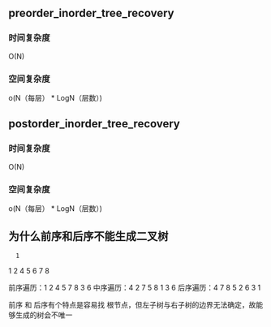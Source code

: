 ## preorder_inorder_tree_recovery

### 时间复杂度
O(N)

### 空间复杂度
o(N（每层） * LogN（层数）)


## postorder_inorder_tree_recovery

### 时间复杂度
O(N)

### 空间复杂度
o(N（每层） * LogN（层数）)


## 为什么前序和后序不能生成二叉树
      1
   1          2
 4    5     6
    7   8


前序遍历：1  2  4  5  7  8  3  6 
中序遍历：4  2  7  5  8  1  3  6
后序遍历：4  7  8  5  2  6  3  1


前序 和 后序有个特点是容易找 根节点，但左子树与右子树的边界无法确定，故能够生成的树会不唯一